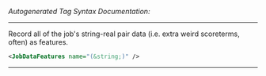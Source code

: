 <!-- THIS IS AN AUTOGENERATED FILE: Don't edit it directly, instead change the schema definition in the code itself. -->

_Autogenerated Tag Syntax Documentation:_

---
Record all of the job's string-real pair data (i.e. extra weird scoreterms, often) as features.

```xml
<JobDataFeatures name="(&string;)" />
```



---
